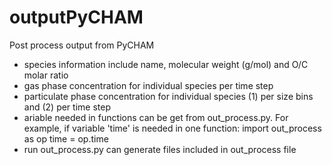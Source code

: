 # outputPyCHAM
 Post process output from PyCHAM
 - species information include name, molecular weight (g/mol) and O/C molar ratio
 - gas phase concentration for individual species per time step
 - particulate phase concentration for individual species (1) per size bins and (2) per time step
 - ariable needed in functions can be get from out_process.py. For example, if variable 'time' is needed in one function:
  import out_process as op
  time = op.time
 - run out_process.py can generate files included in out_process file
